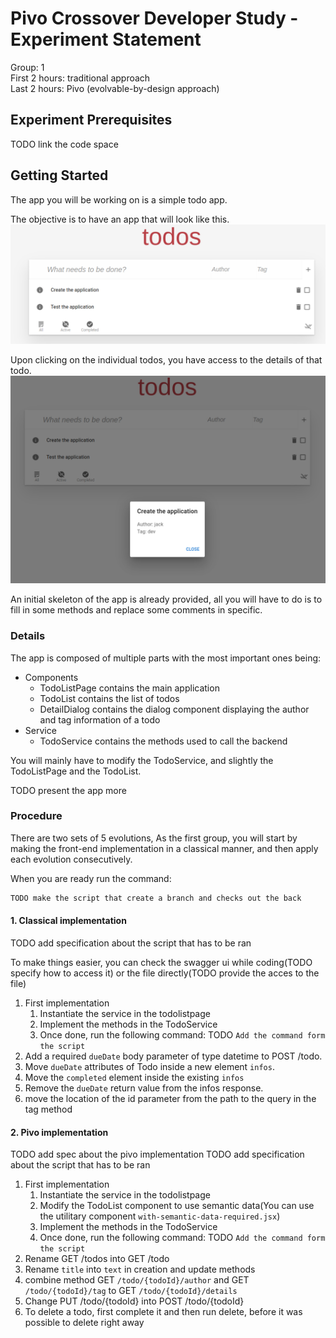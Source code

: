 # Pivo Crossover Developer Study - Experiment Statement

Group: 1<br>
First 2 hours: traditional approach<br>
Last 2 hours: Pivo (evolvable-by-design approach)<br>

## Experiment Prerequisites

TODO link the code space

## Getting Started


The app you will be working on is a simple todo app. 

The objective is to have an app that will look like this.  
<img src="images/main_app.png" style="width:50rem">

Upon clicking on the individual todos, you have access to the details of that todo.   
<img src="images/details.png" style="width:50rem">

An initial skeleton of the app is already provided, all you will have to do is to fill in some methods and replace some comments in specific.

### Details
The app is composed of multiple parts with the most important ones being:
- Components
  - TodoListPage contains the main application
  - TodoList contains the list of todos
  - DetailDialog contains the dialog component displaying the author and tag information of a todo
- Service
  - TodoService contains the methods used to call the backend

You will mainly have to modify the TodoService, and slightly the TodoListPage and the TodoList.

TODO present the app more

### Procedure
There are two sets of 5 evolutions, As the first group, you will start by making the front-end implementation in a classical manner, and then apply each evolution consecutively. 

When you are ready run the command:
```sh
TODO make the script that create a branch and checks out the back
```


#### 1. Classical implementation
TODO add specification about the script that has to be ran

To make things easier, you can check the swagger ui while coding(TODO specify how to access it) or the file directly(TODO provide the acces to the file)  

1. First implementation
   1. Instantiate the service in the todolistpage
   2. Implement the methods in the TodoService
   3. Once done, run the following command: TODO `Add the command form the script` 
2. Add a required `dueDate` body parameter of type datetime to POST /todo.
3. Move `dueDate` attributes of Todo inside a new element `infos`.
4. Move the `completed` element inside the existing `infos`
5. Remove the `dueDate` return value from the infos response.
6. move the location of the id parameter from the path to the query in the tag method 


#### 2. Pivo implementation
TODO add spec about the pivo implementation
TODO add specification about the script that has to be ran

1. First implementation
   1. Instantiate the service in the todolistpage
   2. Modify the TodoList component to use semantic data(You can use the utilitary component `with-semantic-data-required.jsx`)
   3. Implement the methods in the TodoService
   4. Once done, run the following command: TODO `Add the command form the script` 
2. Rename GET /todos into GET /todo
3. Rename `title` into `text` in creation and update methods
4. combine method GET `/todo/{todoId}/author` and GET `/todo/{todoId}/tag` to GET `/todo/{todoId}/details`
5. Change PUT /todo/{todoId} into POST /todo/{todoId}
6. To delete a todo, first complete it and then run delete, before it was possible to delete right away

